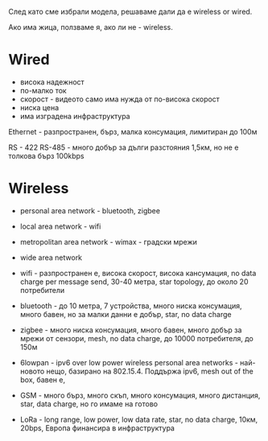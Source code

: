 След като сме избрали модела, решаваме дали да е wireless or wired. 

Ако има жица, ползваме я, ако ли не - wireless.

# Wired 
- висока надежност
- по-малко ток
- скорост - видеото само има нужда от по-висока скорост
- ниска цена 
- има изградена инфраструктура

Ethernet - разпространен, бърз, малка консумация, лимитиран до 100м

RS - 422
RS-485 - много добър за дълги разстояния 1,5км, но не е толкова бърз 100kbps

# Wireless
- personal area network - bluetooth, zigbee
- local area network - wifi
- metropolitan area network - wimax - градски мрежи
- wide area network

- wifi - разпространен е, висока скорост, висока кансумация, no data charge per message send, 30-40 метра, star topology, до около 20 потребители

- bluetooth - до 10 метра, 7 устройства, много ниска консумация, много бавен, но за малки данни е добър, star, no data charge

- zigbee - много ниска консумация, много бавен, много добър за мрежи от сензори, mesh, no data charge, до 10000 потребителя, до 150м

- 6lowpan - ipv6 over low power wireless personal area networks - най-новото нещо, базирано на 802.15.4. Поддържа ipv6, mesh out of the box, бавен е, 

- GSM - много бърз, много скъп, много консумация, много дистанция, star, data charge, но го имаме на готово

- LoRa - long range, low power, low data rate, star, no data charge, 10км, 20bps, Европа финансира в инфраструктура
